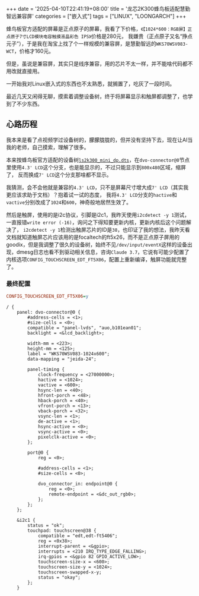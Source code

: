 +++
date = '2025-04-10T22:41:19+08:00'
title = '龙芯2K300蜂鸟板适配慧勤智远兼容屏'
categories = ["嵌入式"]
tags = ["LINUX", "LOONGARCH"]
+++

蜂鸟板官方适配的屏幕是正点原子的屏幕，我看了下价格，`《【1024*600：RGB屏】正点原子7寸LCD模块电容触摸液晶彩色 IPS》`价格是280元，
我嫌贵（正点原子又名“挣点元子”），于是我在淘宝上找了个一样规模的兼容屏，是慧勤智远的`WKS70WSV083-WCT`，价格才160元。

但是，虽说是兼容屏，其实只是线序兼容，用的芯片不太一样，并不能啥代码都不用改就直接用。

一开始我对Linux嵌入式的东西也不太熟悉，就搁置了，吃灰了一段时间。

最近几天又闲得无聊，摸索着调整设备树，终于将屏幕显示和触屏都调整了，也学到了不少东西。

## 心路历程

我本来是看了点视频学过设备树的，朦朦胧胧的，但并没有坚持下去，现在让AI当我的老师，自己摸索，理解了很多。

本来按蜂鸟板官方适配的设备树[`ls2k300_mini_dp.dts`](https://gitee.com/open-loongarch/linux-6.12/blob/master/arch/loongarch/boot/dts/ls2k300_mini_dp.dts#L34)，在`dvo-connector@0`节点里使用`4.3' LCD`这个分支，也是能显示的，不过只能显示到`800x480`区域，缩屏了，
反而换成`7' LCD`这个分支那啥都不显示。

我猜测，会不会他就是兼容的`4.3' LCD`，只不是屏幕尺寸增大成`7' LCD`（其实我更应该求助于文档）？抱着试一试的态度，
我将`4.3' LCD`分支的`hactive`和`vactive`分别改成了`1024`和`600`，神奇般地居然生效了。

然后是触屏，使用的是i2c协议，引脚是i2c1，我昨天使用`i2cdetect -y 1`测试，一直报错`write error (-16)`，询问之下得知要更新内核，更新内核后这个问题解决了，
`i2cdetect -y 1`检测出触屏芯片的ID是`38`，也印证了我的想法，我昨天看文档就知道触屏芯片应该用的是focaltech的ft5x26，而不是正点原子屏用的goodix，但是我调整了很久的设备树，始终不见`/dev/input/eventX`这样的设备出现，dmesg日志也看不到驱动相关信息，咨询`Claude 3.7`，它说有可能少配置了内核选项`CONFIG_TOUCHSCREEN_EDT_FT5X06`，配置上重新编译，触屏功能就完整了。

### 最终配置

```ini {name=".config"}
CONFIG_TOUCHSCREEN_EDT_FT5X06=y
```

```dts {name="ls2k300_mini_dp.dts"}
/ {
    panel: dvo-connector@0 {
        #address-cells = <1>;
        #size-cells = <0>;
        compatible = "panel-lvds", "auo,b101ean01";
        backlight = <&lcd_backlight>;

        width-mm = <223>;
        height-mm = <125>;
        label = "WKS70WSV083-1024x600";
        data-mapping = "jeida-24";

        panel-timing {
            clock-frequency = <27000000>;
            hactive = <1024>;
            vactive = <600>;
            hsync-len = <40>;
            hfront-porch = <48>;
            hback-porch = <40>;
            vfront-porch = <13>;
            vback-porch = <32>;
            vsync-len = <1>;
            de-active = <1>;
            hsync-active = <0>;
            vsync-active = <0>;
            pixelclk-active = <0>;
        };

        port@0 {
            reg = <0>;

            #address-cells = <1>;
            #size-cells = <0>;

            dvo_connector_in: endpoint@0 {
                reg = <0>;
                remote-endpoint = <&dc_out_rgb0>;
            };
        };
    };

    &i2c1 {
        status = "ok";
        touchpad: touchscreen@38 {
            compatible = "edt,edt-ft5406";
            reg = <0x38>;
            interrupt-parent = <&gpio>;
            interrupts = <210 IRQ_TYPE_EDGE_FALLING>;
            irq-gpios = <&gpio 82 GPIO_ACTIVE_LOW>;
            touchscreen-size-x = <600>;
            touchscreen-size-y = <1024>;
            touchscreen-swapped-x-y;
            status = "okay";
        };
    }
```
